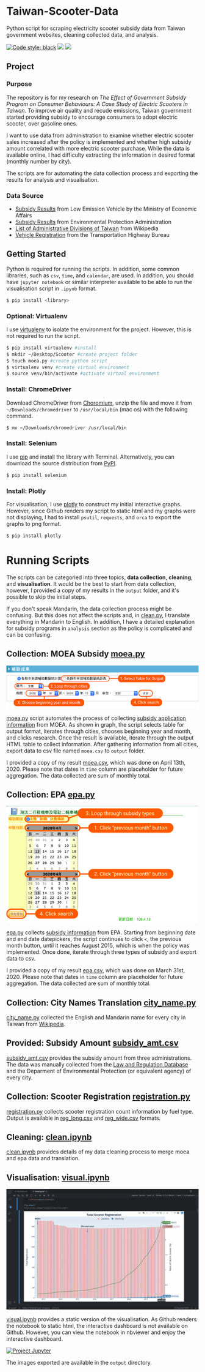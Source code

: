 # Taiwan-Scooter-Data
Python script for scraping electricity scooter subsidy data from Taiwan government websites, cleaning collected data, and analysis. 

[![Code style: black](https://img.shields.io/badge/code%20style-black-000000?style=for-the-badge&.svg)](https://github.com/psf/black) 
![](https://img.shields.io/badge/Language-Python-critical?style=for-the-badge) 
![](https://img.shields.io/github/last-commit/yuenhsu/Taiwan-Scooter-Data?style=for-the-badge) 

## Project
### Purpose
The repository is for my research on *The Effect of Government Subsidy Program on Consumer Behaviours: A Case Study of Electric Scooters in Taiwan*. To improve air quality and recude emissions, Taiwan government started providing subsidy to encourage consumers to adopt electric scooter, over gasoline ones. 

I want to use data from administration to examine whether electric scooter sales increased after the policy is implemented and whether high subsidy amount correlated with more electric scooter purchase. While the data is available online, I had difficulty extracting the information in desired format (monthly number by city). 

The scripts are for automating the data collection process and exporting the results for analysis and visualisation.

### Data Source
* [Subsidy Results](https://www.lev.org.tw/subsidy/result.aspx) from Low Emission Vehicle by the Ministry of Economic Affairs
* [Subsidy Results](https://mobile.epa.gov.tw/LowPoll/TwostrokeStatistics.aspx?Type=O) from Environmental Protection Administration
* [List of Administrative Divisions of Taiwan](https://en.wikipedia.org/wiki/List_of_administrative_divisions_of_Taiwan) from Wikipedia
* [Vehicle Registration](https://stat.thb.gov.tw/) from the Transportation Highway Bureau

## Getting Started
Python is required for running the scripts. In addition, some common libraries, such as `csv`, `time`, and `calendar`, are used. In addition, you should have `jupyter notebook` or similar interpreter available to be able to run the visualisation script in `.ipynb` format.
```bash
$ pip install <library>
```

### Optional: Virtualenv
I use [virtualenv](http://www.virtualenv.org) to isolate the environment for the project. However, this is not required to run the script.

```bash
$ pip install virtualenv #install
$ mkdir ~/Desktop/Scooter #create project folder
$ touch moea.py #create python script
$ virtualenv venv #create virtual environment 
$ source venv/bin/activate #activate virtual environment
```

### Install: ChromeDriver
Download ChromeDriver from [Choromium](https://chromedriver.storage.googleapis.com/index.html?path=81.0.4044.69/), unzip the file and move it from `~/Downloads/chromedriver` to `/usr/local/bin` (mac os) with the following command.
```bash
$ mv ~/Downloads/chromedriver /usr/local/bin
```

### Install: Selenium
I use [pip](https://pip.pypa.io/) and install the library with Terminal. Alternatively, you can download the source distribution from [PyPI](https://pypi.org/project/selenium/#files).
```bash
$ pip install selenium
```

### Install: Plotly
For visualisation, I use [plotly](https://plotly.com/python/) to construct my initial interactive graphs. However, since Github renders my script to static html and my graphs were not displaying, I had to install `psutil`, `requests`, and `orca` to export the graphs to png format.
```bash
$ pip install plotly
```


# Running Scripts
The scripts can be categoried into three topics, **data collection**, **cleaning**, and **visualisation**. It would be the best to start from data collection, however, I provided a copy of my results in the `output` folder, and it's possible to skip the initial steps. 

If you don't speak Mandarin, the data collection process might be confusing. But this does not affect the scripts and, in [clean.py](https://github.com/yuenhsu/Taiwan-Scooter-Data/blob/master/clean.py), I translate everything in Mandarin to English. In addition, I have a detailed explanation for subsidy programs in `analysis` section as the policy is complicated and can be confusing.

## Collection: MOEA Subsidy [moea.py](https://github.com/yuenhsu/Taiwan-Scooter-Data/blob/master/moea.py) 
![moea graph](https://raw.githubusercontent.com/yuenhsu/Taiwan-Scooter-Data/master/image/moea_graph.png)

[moea.py](https://github.com/yuenhsu/Taiwan-Scooter-Data/blob/master/moea.py) script automates the process of collecting [subsidy application information](https://www.lev.org.tw/subsidy/result.aspx) from MOEA. As shown in graph, the script selects table for output format, iterates through cities, chooses beginning year and month, and clicks research. Once the result is available, iterate through the output HTML table to collect information. After gathering information from all cities, export data to csv file named `moea.csv` to `output` folder. 

I provided a copy of my result [moea.csv](https://raw.githubusercontent.com/yuenhsu/Taiwan-Scooter-Data/master/output/moea.csv), which was done on April 13th, 2020. Please note that dates in `time` column are placeholder for future aggregation. The data collected are sum of monthly total. 

## Collection: EPA [epa.py](https://github.com/yuenhsu/Taiwan-Scooter-Data/blob/master/epa.py)
![epa graph](https://raw.githubusercontent.com/yuenhsu/Taiwan-Scooter-Data/master/image/epa_graph.png)

[epa.py](https://github.com/yuenhsu/Taiwan-Scooter-Data/blob/master/epa.py) collects [subsidy information](https://mobile.epa.gov.tw/LowPoll/TwostrokeStatistics.aspx?Type=O) from EPA. Starting from beginning date and end date datepickers, the script continues to click `<`, the previous month button, until it reaches August 2015, which is when the policy was implemented. Once done, iterate through three types of subsidy and export data to csv.

I provided a copy of my result [epa.csv](https://raw.githubusercontent.com/yuenhsu/Taiwan-Scooter-Data/master/output/epa.csv), which was done on March 31st, 2020. Please note that dates in `time` column are placeholder for future aggregation. The data collected are sum of monthly total.

## Collection: City Names Translation [city_name.py](https://github.com/yuenhsu/Taiwan-Scooter-Data/blob/master/city_name.py)
[city_name.py](https://github.com/yuenhsu/Taiwan-Scooter-Data/blob/master/city_name.py) collected the English and Mandarin name for every city in Taiwan from [Wikipedia](https://en.wikipedia.org/wiki/List_of_administrative_divisions_of_Taiwan). 

## Provided: Subsidy Amount [subsidy_amt.csv](https://raw.githubusercontent.com/yuenhsu/Taiwan-Scooter-Data/master/output/subsidy_amt.csv)
[subsidy_amt.csv](https://raw.githubusercontent.com/yuenhsu/Taiwan-Scooter-Data/master/output/subsidy_amt.csv) provides the subsidy amount from three administrations. The data was manually collected from the [Law and Regulation Database](https://law.moj.gov.tw) and the Deparment of Environmental Protection (or equivalent agency) of every city.

## Collection: Scooter Registration [registration.py](https://github.com/yuenhsu/Taiwan-Scooter-Data/blob/master/registration.py)
[registration.py](https://github.com/yuenhsu/Taiwan-Scooter-Data/blob/master/registration.py) collects scooter registration count information by fuel type. Output is available in [reg_long.csv](https://raw.githubusercontent.com/yuenhsu/Taiwan-Scooter-Data/master/output/reg_long.csv) and [reg_wide.csv](https://raw.githubusercontent.com/yuenhsu/Taiwan-Scooter-Data/master/output/reg_wide.csv) formats.

## Cleaning: [clean.ipynb](https://github.com/yuenhsu/Taiwan-Scooter-Data/blob/master/clean.ipynb)
[clean.ipynb](https://github.com/yuenhsu/Taiwan-Scooter-Data/blob/master/clean.ipynb) provides details of my data cleaning process to merge moea and epa data and translation. 

## Visualisation: [visual.ipynb](https://github.com/yuenhsu/Taiwan-Scooter-Data/blob/master/visual.ipynb)

![vis graph](https://raw.githubusercontent.com/yuenhsu/Taiwan-Scooter-Data/master/image/vis.gif)

[visual.ipynb](https://github.com/yuenhsu/Taiwan-Scooter-Data/blob/master/visual.ipynb) provides a static version of the visualisation. As Github renders the notebook to static html, the interactive dashboard is not available on Github. However, you can view the notebook in nbviewer and enjoy the interactive dashboard.

[![Project Jupyter](https://img.shields.io/badge/Open-nbviewer-orange?style=for-the-badge)](https://nbviewer.jupyter.org/github/yuenhsu/Taiwan-Scooter-Data/blob/master/visual_interactive.ipynb)

The images exported are available in the `output` directory. 